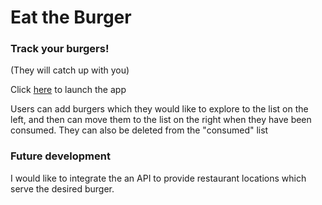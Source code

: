 # Eat the Burger

### Track your burgers!
(They will catch up with you)

Click [here](https://intense-beyond-55466.herokuapp.com/) to launch the app

Users can add burgers which they would like to explore to the list on the left, and then can move them to the list on the right when they have been consumed. They can also be deleted from the "consumed" list

### Future development

I would like to integrate the an API to provide restaurant locations which serve the desired burger.
